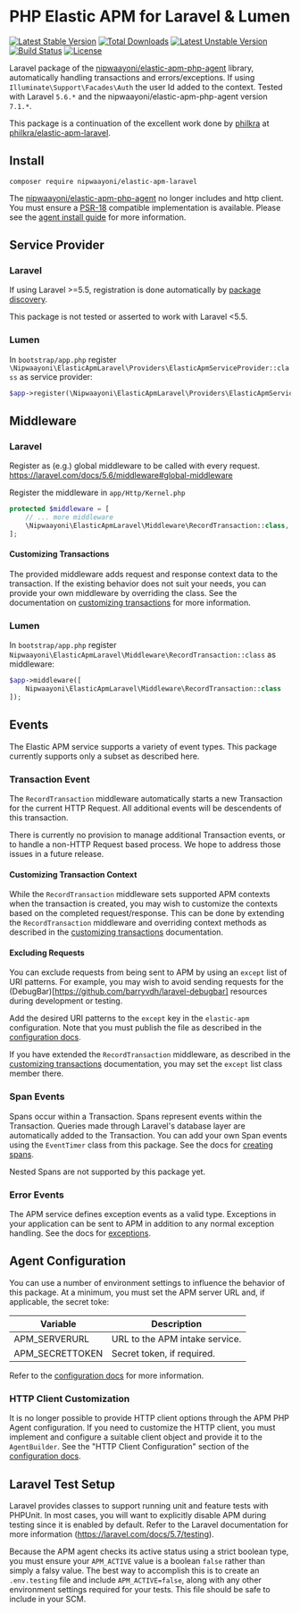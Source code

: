 # PHP Elastic APM for Laravel & Lumen

[![Latest Stable Version](https://poser.pugx.org/nipwaayoni/elastic-apm-laravel/v)](//packagist.org/packages/nipwaayoni/elastic-apm-laravel)
[![Total Downloads](https://poser.pugx.org/nipwaayoni/elastic-apm-laravel/downloads)](//packagist.org/packages/nipwaayoni/elastic-apm-laravel)
[![Latest Unstable Version](https://poser.pugx.org/nipwaayoni/elastic-apm-laravel/v/unstable)](//packagist.org/packages/nipwaayoni/elastic-apm-laravel)
[![Build Status](https://github.com/nipwaayoni/elastic-apm-laravel/workflows/CI/badge.svg)](https://github.com/nipwaayoni/elastic-apm-laravel/actions?query=workflow%3ACI)
[![License](https://poser.pugx.org/nipwaayoni/elastic-apm-laravel/license)](//packagist.org/packages/nipwaayoni/elastic-apm-laravel)

Laravel package of the [nipwaayoni/elastic-apm-php-agent](https://github.com/nipwaayoni/elastic-apm-php-agent) library, automatically handling transactions and errors/exceptions. If using `Illuminate\Support\Facades\Auth` the user Id added to the context.
Tested with Laravel `5.6.*` and the nipwaayoni/elastic-apm-php-agent version `7.1.*`.

This package is a continuation of the excellent work done by [philkra](https://github.com/philkra) at
[philkra/elastic-apm-laravel](https://github.com/philkra/elastic-apm-laravel).

## Install

```
composer require nipwaayoni/elastic-apm-laravel
```

The [nipwaayoni/elastic-apm-php-agent](https://github.com/nipwaayoni/elastic-apm-php-agent) no longer includes and http client. You must ensure a [PSR-18](https://www.php-fig.org/psr/psr-18/) compatible implementation is available. Please see the [agent install guide](https://github.com/nipwaayoni/elastic-apm-php-agent/blob/master/docs/install.md) for more information.

## Service Provider

### Laravel

If using Laravel >=5.5, registration is done automatically by [package discovery](https://laravel.com/docs/7.x/packages#package-discovery).

This package is not tested or asserted to work with Laravel <5.5.

### Lumen

In `bootstrap/app.php` register `\Nipwaayoni\ElasticApmLaravel\Providers\ElasticApmServiceProvider::class` as service provider:

```php
$app->register(\Nipwaayoni\ElasticApmLaravel\Providers\ElasticApmServiceProvider::class);
```

## Middleware

### Laravel

Register as (e.g.) global middleware to be called with every request. https://laravel.com/docs/5.6/middleware#global-middleware

Register the middleware in `app/Http/Kernel.php`

```php
protected $middleware = [
    // ... more middleware
    \Nipwaayoni\ElasticApmLaravel\Middleware\RecordTransaction::class,
];
```

#### Customizing Transactions

The provided middleware adds request and response context data to the transaction. If the existing behavior does not suit your needs, you can provide your own middleware by overriding the class. See the documentation on [customizing transactions](docs/customizing_transactions.md) for more information.

### Lumen

In `bootstrap/app.php` register `Nipwaayoni\ElasticApmLaravel\Middleware\RecordTransaction::class` as middleware:

```php
$app->middleware([
    Nipwaayoni\ElasticApmLaravel\Middleware\RecordTransaction::class
]);
```

## Events

The Elastic APM service supports a variety of event types. This package currently supports only a subset as described here.

### Transaction Event

The `RecordTransaction` middleware automatically starts a new Transaction for the current HTTP Request. 
All additional events will be descendents of this transaction.

There is currently no provision to manage additional Transaction events, or to handle a non-HTTP Request
based process. We hope to address those issues in a future release.

#### Customizing Transaction Context

While the `RecordTransaction` middleware sets supported APM contexts when the transaction is created, you may wish to customize the contexts based on the completed request/response. This can be done by extending the `RecordTransaction` middleware and overriding context methods as described in the [customizing transactions](docs/customizing_transactions.md) documentation.

#### Excluding Requests

You can exclude requests from being sent to APM by using an `except` list of URI patterns. For example, you may wish to avoid sending requests for the (DebugBar)[https://github.com/barryvdh/laravel-debugbar] resources during development or testing.

Add the desired URI patterns to the `except` key in the `elastic-apm` configuration. Note that you must publish the file as described in the [configuration docs](docs/configuration.md).

If you have extended the `RecordTransaction` middleware, as described in the [customizing transactions](docs/customizing_transactions.md) documentation, you may set the `except` list class member there.

### Span Events

Spans occur within a Transaction. Spans represent events within the Transaction. Queries made through Laravel's 
database layer are automatically added to the Transaction. You can add your own Span events using the `EventTimer` 
class from this package. See the docs for [creating spans](docs/creating_spans.md).

Nested Spans are not supported by this package yet.

### Error Events

The APM service defines exception events as a valid type. Exceptions in your application can be sent to APM in addition to any normal exception handling. See the docs for [exceptions](docs/exceptions.md).

## Agent Configuration

You can use a number of environment settings to influence the behavior of this package. At a minimum, you must set the APM server URL and, if applicable, the secret toke:

| Variable          | Description |
|-------------------|-------------|
|APM_SERVERURL      | URL to the APM intake service. |
|APM_SECRETTOKEN    | Secret token, if required. |

Refer to the [configuration docs](docs/configuration.md) for more information.

### HTTP Client Customization

It is no longer possible to provide HTTP client options through the APM PHP Agent configuration. If you need to customize the HTTP client, you must implement and configure a suitable client object and provide it to the `AgentBuilder`. See the "HTTP Client Configuration" section of the [configuration docs](docs/configuration.md).

## Laravel Test Setup

Laravel provides classes to support running unit and feature tests with PHPUnit. In most cases, you will want to explicitly disable APM during testing since it is enabled by default. Refer to the Laravel documentation for more information (https://laravel.com/docs/5.7/testing).

Because the APM agent checks its active status using a strict boolean type, you must ensure your `APM_ACTIVE` value is a boolean `false` rather than simply a falsy value. The best way to accomplish this is to create an `.env.testing` file and include `APM_ACTIVE=false`, along with any other environment settings required for your tests. This file should be safe to include in your SCM.
